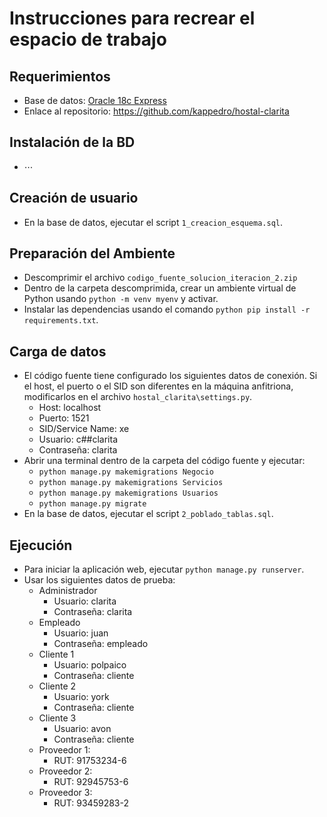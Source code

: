 # Instrucciones para recrear el espacio de trabajo

## Requerimientos

* Base de datos: [Oracle 18c Express](https://www.oracle.com/database/technologies/xe-downloads.html)
* Enlace al repositorio: https://github.com/kappedro/hostal-clarita


## Instalación de la BD

* ⋯


## Creación de usuario

* En la base de datos, ejecutar el script `1_creacion_esquema.sql`.


## Preparación del Ambiente

* Descomprimir el archivo `codigo_fuente_solucion_iteracion_2.zip`
* Dentro de la carpeta descomprimida, crear un ambiente virtual de Python usando `python -m venv myenv` y activar.
* Instalar las dependencias usando el comando `python pip install -r requirements.txt`.


## Carga de datos

* El código fuente tiene configurado los siguientes datos de conexión. Si el host, el puerto o el SID son diferentes en la máquina anfitriona, modificarlos en el archivo `hostal_clarita\settings.py`. 
    * Host: localhost
    * Puerto: 1521
    * SID/Service Name: xe
    * Usuario: c##clarita
    * Contraseña: clarita
* Abrir una terminal dentro de la carpeta del código fuente y ejecutar:
    * `python manage.py makemigrations Negocio`
    * `python manage.py makemigrations Servicios`
    * `python manage.py makemigrations Usuarios`
    * `python manage.py migrate`
* En la base de datos, ejecutar el script `2_poblado_tablas.sql`.

## Ejecución
* Para iniciar la aplicación web, ejecutar `python manage.py runserver`.
* Usar los siguientes datos de prueba:
    * Administrador
        * Usuario: clarita
        * Contraseña: clarita
    * Empleado
        * Usuario: juan
        * Contraseña: empleado
    * Cliente 1
        * Usuario: polpaico
        * Contraseña: cliente
    * Cliente 2
        * Usuario: york
        * Contraseña: cliente
    * Cliente 3
        * Usuario: avon
        * Contraseña: cliente
    * Proveedor 1:
        * RUT: 91753234-6
    * Proveedor 2:
        * RUT: 92945753-6
    * Proveedor 3:
        * RUT: 93459283-2

